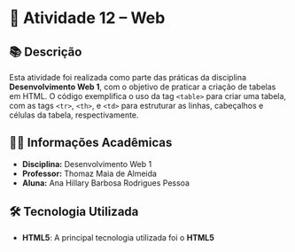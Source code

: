 # 📄 Atividade 12 – Web 

## 📚 Descrição

Esta atividade foi realizada como parte das práticas da disciplina **Desenvolvimento Web 1**, com o objetivo de praticar a criação de tabelas em HTML. O código exemplifica o uso da tag `<table>` para criar uma tabela, com as tags `<tr>`, `<th>`, e `<td>` para estruturar as linhas, cabeçalhos e células da tabela, respectivamente.

## 👩‍🏫 Informações Acadêmicas

- **Disciplina:** Desenvolvimento Web 1  
- **Professor:** Thomaz Maia de Almeida  
- **Aluna:** Ana Hillary Barbosa Rodrigues Pessoa  

## 🛠 Tecnologia Utilizada

- **HTML5**: A principal tecnologia utilizada foi o **HTML5** 
